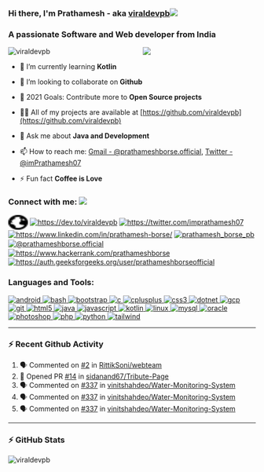### Hi there, I'm Prathamesh - aka [viraldevpb][website2]<img src="https://raw.githubusercontent.com/MartinHeinz/MartinHeinz/master/wave.gif" width="30px">

### A passionate Software and Web developer from India

<img align='right' src="https://media.giphy.com/media/M9gbBd9nbDrOTu1Mqx/giphy.gif" width="230">

<p align="left"> <img src="https://komarev.com/ghpvc/?username=viraldevpb&color=dc143c" alt="viraldevpb" /></p>

- 🌱 I’m currently learning **Kotlin**

- 👯 I’m looking to collaborate on **Github**

- 🥅 2021 Goals: Contribute more to **Open Source projects**

- 👨‍💻 All of my projects are available at [https://github.com/viraldevpb](https://github.com/viraldevpb)

- 💬 Ask me about **Java and Development**

- 📫 How to reach me: [Gmail - @prathameshborse.official](mailto:prathameshborse.official@gmail.com), [Twitter - @imPrathamesh07](https://twitter.com/imPrathamesh07)

- ⚡ Fun fact **Coffee is Love**

### Connect with me: <img src="https://github.com/viraldevpb/viraldevpb/blob/master/Assets/Handshake.gif" height="35px">

[<img align="center" alt="https://viraldevpb.github.io/Portfolio/" width="40" height="30" src="https://raw.githubusercontent.com/iconic/open-iconic/master/svg/globe.svg" />][website]
<a href="https://dev.to/viraldevpb" target="blank"><img align="center" src="https://cdn.jsdelivr.net/npm/simple-icons@3.0.1/icons/dev-dot-to.svg" alt="https://dev.to/viraldevpb" height="30" width="40" /></a>
<a href="https://twitter.com/imprathamesh07" target="blank"><img align="center" src="https://cdn.jsdelivr.net/npm/simple-icons@3.0.1/icons/twitter.svg" alt="https://twitter.com/imprathamesh07" height="30" width="40" /></a>
<a href="https://www.linkedin.com/in/prathamesh-borse/" target="blank"><img align="center" src="https://cdn.jsdelivr.net/npm/simple-icons@3.0.1/icons/linkedin.svg" alt="https://www.linkedin.com/in/prathamesh-borse/" height="30" width="40" /></a>
<a href="https://instagram.com/prathamesh_borse_pb" target="blank"><img align="center" src="https://cdn.jsdelivr.net/npm/simple-icons@3.0.1/icons/instagram.svg" alt="prathamesh_borse_pb" height="30" width="40" /></a>
<a href="https://medium.com/@prathameshborse.official" target="blank"><img align="center" src="https://cdn.jsdelivr.net/npm/simple-icons@3.0.1/icons/medium.svg" alt="@prathameshborse.official" height="30" width="40" /></a>
<a href="https://www.hackerrank.com/prathameshborse" target="blank"><img align="center" src="https://cdn.jsdelivr.net/npm/simple-icons@3.0.1/icons/hackerrank.svg" alt="https://www.hackerrank.com/prathameshborse" height="30" width="40" /></a>
<a href="https://auth.geeksforgeeks.org/user/prathameshborseofficial" target="blank"><img align="center" src="https://cdn.jsdelivr.net/npm/simple-icons@3.0.1/icons/geeksforgeeks.svg" alt="https://auth.geeksforgeeks.org/user/prathameshborseofficial" height="30" width="40" /></a>

<h3 align="left">Languages and Tools:</h3>
<p align="left"> <a href="https://developer.android.com" target="_blank"> <img src="https://devicons.github.io/devicon/devicon.git/icons/android/android-original-wordmark.svg" alt="android" width="40" height="40"/> </a> <a href="https://www.gnu.org/software/bash/" target="_blank"> <img src="https://www.vectorlogo.zone/logos/gnu_bash/gnu_bash-icon.svg" alt="bash" width="40" height="40"/> </a> <a href="https://getbootstrap.com" target="_blank"> <img src="https://devicons.github.io/devicon/devicon.git/icons/bootstrap/bootstrap-plain.svg" alt="bootstrap" width="40" height="40"/> </a> <a href="https://www.cprogramming.com/" target="_blank"> <img src="https://devicons.github.io/devicon/devicon.git/icons/c/c-original.svg" alt="c" width="40" height="40"/> </a> <a href="https://www.w3schools.com/cpp/" target="_blank"> <img src="https://devicons.github.io/devicon/devicon.git/icons/cplusplus/cplusplus-original.svg" alt="cplusplus" width="40" height="40"/> </a> <a href="https://www.w3schools.com/css/" target="_blank"> <img src="https://devicons.github.io/devicon/devicon.git/icons/css3/css3-original-wordmark.svg" alt="css3" width="40" height="40"/> </a> <a href="https://dotnet.microsoft.com/" target="_blank"> <img src="https://devicons.github.io/devicon/devicon.git/icons/dot-net/dot-net-original-wordmark.svg" alt="dotnet" width="40" height="40"/> </a> <a href="https://cloud.google.com" target="_blank"> <img src="https://www.vectorlogo.zone/logos/google_cloud/google_cloud-icon.svg" alt="gcp" width="40" height="40"/> </a> <a href="https://git-scm.com/" target="_blank"> <img src="https://www.vectorlogo.zone/logos/git-scm/git-scm-icon.svg" alt="git" width="40" height="40"/> </a> <a href="https://www.w3.org/html/" target="_blank"> <img src="https://devicons.github.io/devicon/devicon.git/icons/html5/html5-original-wordmark.svg" alt="html5" width="40" height="40"/> </a> <a href="https://www.java.com" target="_blank"> <img src="https://devicons.github.io/devicon/devicon.git/icons/java/java-original-wordmark.svg" alt="java" width="40" height="40"/> </a> <a href="https://developer.mozilla.org/en-US/docs/Web/JavaScript" target="_blank"> <img src="https://devicons.github.io/devicon/devicon.git/icons/javascript/javascript-original.svg" alt="javascript" width="40" height="40"/> </a> <a href="https://kotlinlang.org" target="_blank"> <img src="https://www.vectorlogo.zone/logos/kotlinlang/kotlinlang-icon.svg" alt="kotlin" width="40" height="40"/> </a> <a href="https://www.linux.org/" target="_blank"> <img src="https://devicons.github.io/devicon/devicon.git/icons/linux/linux-original.svg" alt="linux" width="40" height="40"/> </a> <a href="https://www.mysql.com/" target="_blank"> <img src="https://devicons.github.io/devicon/devicon.git/icons/mysql/mysql-original-wordmark.svg" alt="mysql" width="40" height="40"/> </a> <a href="https://www.oracle.com/" target="_blank"> <img src="https://devicons.github.io/devicon/devicon.git/icons/oracle/oracle-original.svg" alt="oracle" width="40" height="40"/> </a> <a href="https://www.photoshop.com/en" target="_blank"> <img src="https://devicons.github.io/devicon/devicon.git/icons/photoshop/photoshop-plain.svg" alt="photoshop" width="40" height="40"/> </a> <a href="https://www.php.net" target="_blank"> <img src="https://devicons.github.io/devicon/devicon.git/icons/php/php-original.svg" alt="php" width="40" height="40"/> </a> <a href="https://www.python.org" target="_blank"> <img src="https://devicons.github.io/devicon/devicon.git/icons/python/python-original.svg" alt="python" width="40" height="40"/> </a> <a href="https://tailwindcss.com/" target="_blank"> <img src="https://www.vectorlogo.zone/logos/tailwindcss/tailwindcss-icon.svg" alt="tailwind" width="40" height="40"/> </a> </p>

---

### :zap: Recent Github Activity

<!--START_SECTION:activity-->

1. 🗣 Commented on [#2](https://github.com/RittikSoni/webteam/issues/2) in [RittikSoni/webteam](https://github.com/RittikSoni/webteam)
2. 💪 Opened PR [#14](https://github.com/sidanand67/Tribute-Page/pull/14) in [sidanand67/Tribute-Page](https://github.com/sidanand67/Tribute-Page)
3. 🗣 Commented on [#337](https://github.com/vinitshahdeo/Water-Monitoring-System/issues/337) in [vinitshahdeo/Water-Monitoring-System](https://github.com/vinitshahdeo/Water-Monitoring-System)
4. 🗣 Commented on [#337](https://github.com/vinitshahdeo/Water-Monitoring-System/issues/337) in [vinitshahdeo/Water-Monitoring-System](https://github.com/vinitshahdeo/Water-Monitoring-System)
5. 🗣 Commented on [#337](https://github.com/vinitshahdeo/Water-Monitoring-System/issues/337) in [vinitshahdeo/Water-Monitoring-System](https://github.com/vinitshahdeo/Water-Monitoring-System)
<!--END_SECTION:activity-->

---

### :zap: GitHub Stats

<p>&nbsp;<img align="left" alt="viraldevpb" src="https://github-readme-stats.vercel.app/api?username=viraldevpb&show_icons=true&title_color=ffffff&icon_color=03fc8c&text_color=daf7dc&bg_color=191919" /></p>

[website]: https://viraldevpb.github.io/Portfolio/
[website2]: https://github.com/viraldevpb
